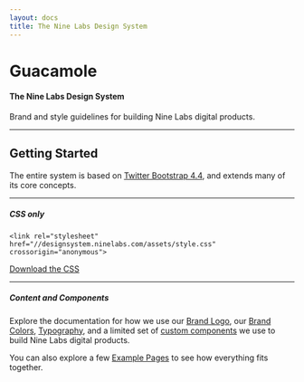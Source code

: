 ```yaml
---
layout: docs
title: The Nine Labs Design System
---
```


<div class="docs-content">

# Guacamole

#### The Nine Labs Design System

Brand and style guidelines for building Nine Labs digital products.

----

## Getting Started

The entire system is based on [Twitter Bootstrap 4.4](https://getbootstrap.com/docs/4.4/getting-started/introduction/), and extends many of its core concepts.

----

##### CSS only

```
<link rel="stylesheet" href="//designsystem.ninelabs.com/assets/style.css" crossorigin="anonymous">
```

<a href="/assets/style.css" class="btn btn-outline-primary">Download the CSS</a>

----

##### Content and Components

Explore the documentation for how we use our [Brand Logo](brand.html), our [Brand Colors](colors.html), [Typography](typography.html), and a limited set of [custom components](components.html) we use to build Nine Labs digital products.

You can also explore a few [Example Pages](examples.html) to see how everything fits together.


</div>
